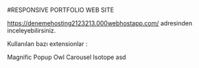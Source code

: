#RESPONSIVE PORTFOLIO WEB SITE

https://denemehosting2123213.000webhostapp.com/ adresinden inceleyebilirsiniz.

Kullanılan bazı extensionlar :

Magnific Popup
Owl Carousel
Isotope
asd
